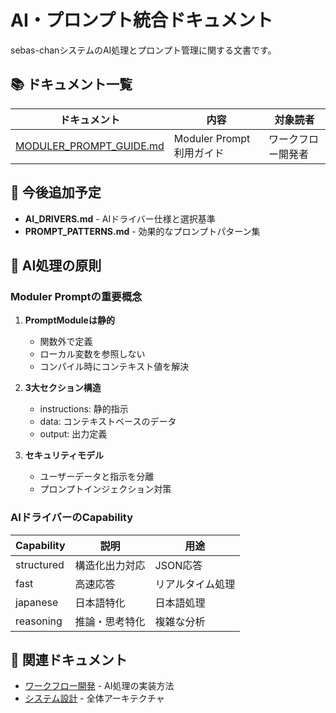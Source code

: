 # AI・プロンプト統合ドキュメント

sebas-chanシステムのAI処理とプロンプト管理に関する文書です。

## 📚 ドキュメント一覧

| ドキュメント                                       | 内容                     | 対象読者           |
| -------------------------------------------------- | ------------------------ | ------------------ |
| [MODULER_PROMPT_GUIDE.md](MODULER_PROMPT_GUIDE.md) | Moduler Prompt利用ガイド | ワークフロー開発者 |

## 🎯 今後追加予定

- **AI_DRIVERS.md** - AIドライバー仕様と選択基準
- **PROMPT_PATTERNS.md** - 効果的なプロンプトパターン集

## 🤖 AI処理の原則

### Moduler Promptの重要概念

1. **PromptModuleは静的**
   - 関数外で定義
   - ローカル変数を参照しない
   - コンパイル時にコンテキスト値を解決

2. **3大セクション構造**
   - instructions: 静的指示
   - data: コンテキストベースのデータ
   - output: 出力定義

3. **セキュリティモデル**
   - ユーザーデータと指示を分離
   - プロンプトインジェクション対策

### AIドライバーのCapability

| Capability | 説明           | 用途             |
| ---------- | -------------- | ---------------- |
| structured | 構造化出力対応 | JSON応答         |
| fast       | 高速応答       | リアルタイム処理 |
| japanese   | 日本語特化     | 日本語処理       |
| reasoning  | 推論・思考特化 | 複雑な分析       |

## 🔗 関連ドキュメント

- [ワークフロー開発](../workflows/DEVELOPER_GUIDE.md) - AI処理の実装方法
- [システム設計](../design/) - 全体アーキテクチャ

